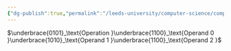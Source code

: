 ```yaml
---
{"dg-publish":true,"permalink":"/leeds-university/computer-science/compulsory-modules/computer-processors/machine-code/"}
---
```


$\underbrace{0101}_\text{Operation }\underbrace{1100}_\text{Operand 0 }\underbrace{1010}_\text{Operand 1 }\underbrace{1100}_\text{Operand 2 }$

